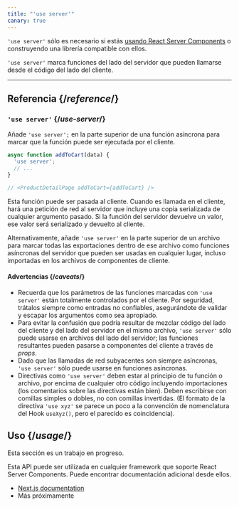 ```yaml
---
title: "'use server'"
canary: true
---
```


<Canary>

`'use server'` sólo es necesario si estás [usando React Server Components](/learn/start-a-new-react-project#bleeding-edge-react-frameworks) o construyendo una librería compatible con ellos.

</Canary>

<Intro>

`'use server'` marca funciones del lado del servidor que pueden llamarse desde el código del lado del cliente.

</Intro>

<InlineToc />

---

## Referencia {/*reference*/}

### `'use server'` {/*use-server*/}

Añade `'use server';` en la parte superior de una función asíncrona para marcar que la función puede ser ejecutada por el cliente.

```js
async function addToCart(data) {
  'use server';
  // ...
}

// <ProductDetailPage addToCart={addToCart} />
```

Esta función puede ser pasada al cliente. Cuando es llamada en el cliente, hará una petición de red al servidor que incluye una copia serializada de cualquier argumento pasado. Si la función del servidor devuelve un valor, ese valor será serializado y devuelto al cliente.

Alternativamente, añade `'use server'` en la parte superior de un archivo para marcar todas las exportaciones dentro de ese archivo como funciones asíncronas del servidor que pueden ser usadas en cualquier lugar, incluso importadas en los archivos de componentes de cliente.

#### Advertencias {/*caveats*/}

* Recuerda que los parámetros de las funciones marcadas con `'use server'` están totalmente controlados por el cliente. Por seguridad, trátalos siempre como entradas no confiables, asegurándote de validar y escapar los argumentos como sea apropiado.
* Para evitar la confusión que podría resultar de mezclar código del lado del cliente y del lado del servidor en el mismo archivo, `'use server'` sólo puede usarse en archivos del lado del servidor; las funciones resultantes pueden pasarse a componentes del cliente a través de _props_.
* Dado que las llamadas de red subyacentes son siempre asíncronas, `'use server'` sólo puede usarse en funciones asíncronas.
* Directivas como `'use server'` deben estar al principio de tu función o archivo, por encima de cualquier otro código incluyendo importaciones (los comentarios sobre las directivas están bien). Deben escribirse con comillas simples o dobles, no con comillas invertidas. (El formato de la directiva `'use xyz'` se parece un poco a la convención de nomenclatura del Hook `useXyz()`, pero el parecido es coincidencia).

## Uso {/*usage*/}

<Wip>
Esta sección es un trabajo en progreso.
  
Esta API puede ser utilizada en cualquier framework que soporte React Server Components. Puede encontrar documentación adicional desde ellos.
* [Next.js documentation](https://nextjs.org/docs/getting-started/react-essentials)
* Más próximamente
</Wip>
